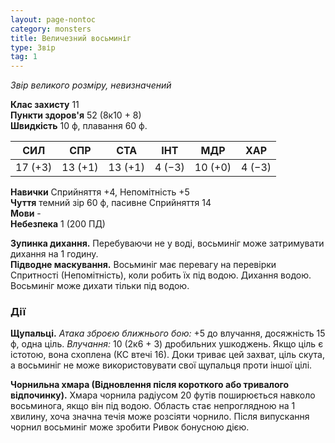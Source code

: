 ```yaml
---
layout: page-nontoc
category: monsters
title: Величезний восьминіг
type: Звір
tag: 1
---
```


_Звір великого розміру, невизначений_

**Клас захисту** 11    
**Пункти здоров'я** 52 (8к10 + 8)    
**Швидкість** 10 ф, плавання 60 ф.

| СИЛ     | СПР     | СТА     | ІНТ    | МДР     | ХАР    |
| ------- | ------- | ------- | ------ | ------- | ------ |
| 17 (+3) | 13 (+1) | 13 (+1) | 4 (−3) | 10 (+0) | 4 (−3) |

**Навички** Сприйняття +4, Непомітність +5    
**Чуття** темний зір 60 ф, пасивне Сприйняття 14    
**Мови** -    
**Небезпека** 1 (200 ПД)

**Зупинка дихання.** Перебуваючи не у воді, восьминіг може затримувати дихання на 1 годину.    
**Підводне маскування.** Восьминіг має перевагу на перевірки Спритності (Непомітність), коли робить їх під водою. Дихання водою. Восьминіг може дихати тільки під водою.

### Дії
**Щупальці.** _Атака зброєю ближнього бою:_ +5 до влучання, досяжність 15 ф, одна ціль. _Влучання:_ 10 (2к6 + 3) дробильних ушкоджень. Якщо ціль є істотою, вона схоплена (КС втечі 16). Доки триває цей захват, ціль скута, а восьминіг не може використовувати свої щупальця проти іншої цілі.    

**Чорнильна хмара (Відновлення після короткого або тривалого відпочинку).** Хмара чорнила радіусом 20 футів поширюється навколо восьминога, якщо він під водою. Область стає непроглядною на 1 хвилину, хоча значна течія може розсіяти чорнило. Після випускання чорнил восьминіг може зробити Ривок бонусною дією. 
